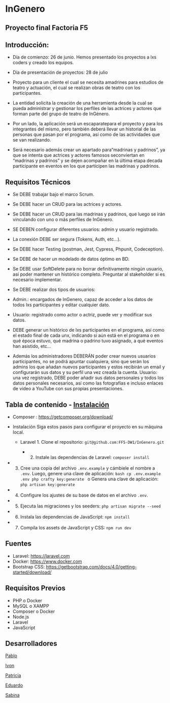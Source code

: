 # InGenero
## Proyecto final Factoria F5
## Introducción:
* 	Día de comienzo: 26 de junio. Hemos presentado los proyectos a lxs coders y creado los equipos. 
* 	Día de presentación de proyectos: 28 de julio
* 	Proyecto para un cliente el cual se necesita amadrines para estudios de teatro y actuación, el cual se realizan obras de teatro con los participantes.
   
* La entidad solicita la creación de una herramienta desde la cual se pueda administrar y gestionar los perfiles de las actrices y actores que forman parte del grupo de teatro de InGénero.
 
* Por un lado, la aplicación será un escaparatepara el proyecto y para los integrantes del mismo, pero también deberá llevar un historial de las personas que pasan por el programa, así como de las actividades que se van realizando.
 
* Será necesario además crear un apartado para“madrinas y padrinos”, ya que se intenta que actrices y actores famosos seconviertan en “madrinas y padrinos” y se dejen acompañar en la última etapa decada participante en eventos en los que participen las madrinas y padrinos.
 ## Requisitos Técnicos
 
*	Se DEBE trabajar bajo el marco Scrum.
*	Se DEBE hacer un CRUD para las actrices y actores.
*	Se DEBE hacer un CRUD para las madrinas y padrinos, que luego se irán vinculando con uno o más perfiles de InGénero.
*	SE DEBEN configurar diferentes usuarios: admin y usuario registrado.
*	La conexión DEBE ser segura (Tokens, Auth, etc…).
*	Se DEBE hacer Testing (postman, Jest, Cypress, Phpunit, Codeception).
*	Se DEBE de hacer un modelado de datos óptimo en BD.
*	Se DEBE usar SoftDelete para no borrar definitivamente ningún usuario, así poder mantener un histórico completo. Preguntar al stakeholder si es necesario implementar.

*	Se DEBE realizar dos tipos de usuarios:
*	Admin.: encargados de InGenero, capaz de acceder a los datos de todos lxs participantes y editar cualquier dato.
*	Usuario: registrado como actor o actriz, puede ver y modificar sus datos.

*	DEBE generar un histórico de lxs participantes en el programa, así como el estado final de cada unx, indicando si aún está en el programa o en qué época estuvo, qué madrina o padrino tuvo asignado, a qué eventos han asistido, etc… 

* Además los administradores DEBERÁN poder crear nuevos usuarios participantes, no se podrá apuntar cualquiera, sino que serán los admins los que añadan nuevos participantes y estos recibirán un email y configurarán sus datos y su perfil una vez creada la cuenta.
Usuario: una vez registrado, DEBE poder añadir sus datos personales y todos los datos personales necesarios, así como las fotografías e incluso enlaces de video a YouTube con sus propias presentaciones.   

  


## Tabla de contenido - [Instalación](#instalación) 

        
* Composer : https://getcomposer.org/download/
* Instalación Siga estos pasos para configurar el proyecto en su máquina local.
  * Laravel 1. Clone el repositorio: ```git@github.com:FF5-DW1/InGenero.git ```

    * 2. Instale las dependencias de Laravel: ```composer install ```
         
* 3. Cree una copia del archivo `.env.example` y cámbiele el nombre a `.env`.
Luego, genere una clave de aplicación: ```bash cp .env.example .env php crafty key:generate ```
o Genera una clave de aplicación:
```php artisan key:generate```

* 4. Configure los ajustes de su base de datos en el archivo `.env`.
* 5. Ejecuta las migraciones y los seeders:
```php artisan migrate --seed```
* 6. Instala las dependencias de JavaScript:
```npm install```
* 7. Compila los assets de JavaScript y CSS:
```npm run dev```

 ## Fuentes
* Laravel: https://laravel.com
* Docker: https://www.docker.com
* Bootstrap CSS: https://getbootstrap.com/docs/4.0/getting-started/download/

## Requisitos Previos
* PHP o Docker
* MySQL o XAMPP
* Composer o Docker
* Node.js
* Laravel
* JavaScript
## Desarrolladores

[Pablo](https://github.com/Khodac)

[Ivon](https://github.com/ivon4)

[Patricia](https://github.com/pgmascarini)

[Eduardo](https://github.com/educarmas)

[Sabina](https://github.com/Sjuniperus)
